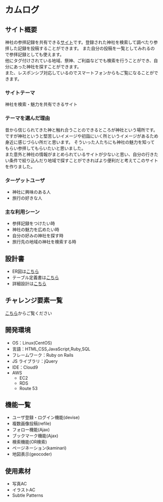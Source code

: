 # カムログ

## サイト概要

神社の参拝記録を共有できる[サイト](https://kamulog.work/)です。登録された神社を検索して調べたり参拝した記録を投稿することができます。
また自分の投稿を一覧としてみれるので参拝記録としても使えます。<br>
他にタグ付けされている地域、祭神、ご利益などでも検索を行うことができ、自分にあった神社を探すことができます。
<br>
また、レスポンシブ対応しているのでスマートフォンからもご覧になることができます。

### サイトテーマ

神社を検索・魅力を共有できるサイト

### テーマを選んだ理由

昔から信じられてきた神と触れ合うことのできるところが神社という場所です。ですが神社というと堅苦しいイメージや初詣にいく所というイメージがあるため身近に感じづらい所だと思います。
そういった人たちにも神社の魅力を知ってもらい参拝してもらいたいと思いました。<br>
また意外と神社の情報がまとめられているサイトが少ないと思い、自分の行きたい条件で絞り込んだり地域で探すことができればより便利だと考えてこのサイトを作りました。

### ターゲットユーザ

- 神社に興味のある人
- 旅行の好きな人

### 主な利用シーン

- 参拝記録をつけたい時
- 神社の魅力を広めたい時
- 自分の好みの神社を探す時
- 旅行先の地域の神社を検索する時

## 設計書

- ER図は[こちら](https://app.diagrams.net/#G1uRzK2DnQTD5jFAyO-3V-AFTyq5HuPjns)
- テーブル定義書は[こちら](https://docs.google.com/spreadsheets/d/1kXijU_LJGV37g3FAqLibbZIgqlbEcTfK7SA6ixmzj8w/edit?usp=sharing)
- 詳細設計は[こちら](https://docs.google.com/spreadsheets/d/175DfXX7WNZVmQWE8exeQ8gM04tY8oUzKX_t54QA1ph8/edit#gid=2133469642)

## チャレンジ要素一覧

[こちら](https://docs.google.com/spreadsheets/d/1uoir5MDhX7go7nGcF8-9XEk_jRZC2F4Ux4tzTZvyF0o/edit?usp=sharing)からご覧ください

## 開発環境

- OS：Linux(CentOS)
- 言語：HTML,CSS,JavaScript,Ruby,SQL
- フレームワーク：Ruby on Rails
- JS ライブラリ：jQuery
- IDE：Cloud9
- AWS
  - EC2
  - RDS
  - Route 53

## 機能一覧
- ユーザ登録・ログイン機能(devise)
- 複数画像投稿(refile)
- フォロー機能(Ajax)
- ブックマーク機能(Ajax)
- 検索機能(OR検索)
- ページネーション(kaminari)
- 地図表示(geocoder)

## 使用素材

- 写真AC
- イラストAC
- Subtle Patterns